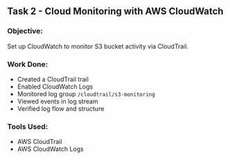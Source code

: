 ## Task 2 - Cloud Monitoring with AWS CloudWatch

### Objective:
Set up CloudWatch to monitor S3 bucket activity via CloudTrail.

### Work Done:
- Created a CloudTrail trail
- Enabled CloudWatch Logs
- Monitored log group `/cloudtrail/s3-monitoring`
- Viewed events in log stream
- Verified log flow and structure

### Tools Used:
- AWS CloudTrail
- AWS CloudWatch Logs
